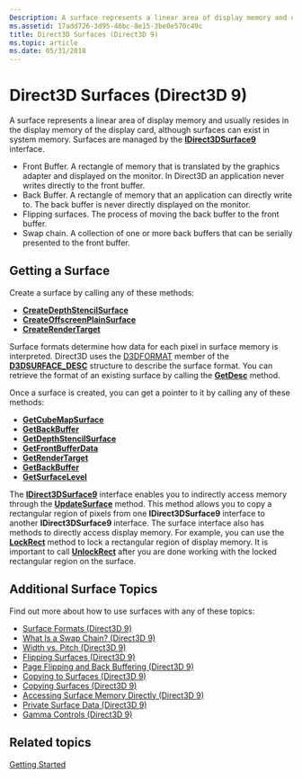 ```yaml
---
Description: A surface represents a linear area of display memory and usually resides in the display memory of the display card, although surfaces can exist in system memory. Surfaces are managed by the IDirect3DSurface9 interface.
ms.assetid: 17add726-3d95-46bc-8e15-3be0e570c49c
title: Direct3D Surfaces (Direct3D 9)
ms.topic: article
ms.date: 05/31/2018
---
```


# Direct3D Surfaces (Direct3D 9)

A surface represents a linear area of display memory and usually resides in the display memory of the display card, although surfaces can exist in system memory. Surfaces are managed by the [**IDirect3DSurface9**](/windows/win32/api/d3d9helper/nn-d3d9helper-idirect3dsurface9) interface.

-   Front Buffer. A rectangle of memory that is translated by the graphics adapter and displayed on the monitor. In Direct3D an application never writes directly to the front buffer.
-   Back Buffer. A rectangle of memory that an application can directly write to. The back buffer is never directly displayed on the monitor.
-   Flipping surfaces. The process of moving the back buffer to the front buffer.
-   Swap chain. A collection of one or more back buffers that can be serially presented to the front buffer.

## Getting a Surface

Create a surface by calling any of these methods:

-   [**CreateDepthStencilSurface**](/windows/win32/api/d3d9helper/nf-d3d9helper-idirect3ddevice9-createdepthstencilsurface)
-   [**CreateOffscreenPlainSurface**](/windows/win32/api/d3d9helper/nf-d3d9helper-idirect3ddevice9-createoffscreenplainsurface)
-   [**CreateRenderTarget**](/windows/win32/api/d3d9helper/nf-d3d9helper-idirect3ddevice9-createrendertarget)

Surface formats determine how data for each pixel in surface memory is interpreted. Direct3D uses the [D3DFORMAT](d3dformat.md) member of the [**D3DSURFACE\_DESC**](d3dsurface-desc.md) structure to describe the surface format. You can retrieve the format of an existing surface by calling the [**GetDesc**](/windows/win32/api/d3d9helper/nf-d3d9helper-idirect3dsurface9-getdesc) method.

Once a surface is created, you can get a pointer to it by calling any of these methods:

-   [**GetCubeMapSurface**](/windows/win32/api/d3d9helper/nf-d3d9helper-idirect3dcubetexture9-getcubemapsurface)
-   [**GetBackBuffer**](/windows/win32/api/d3d9helper/nf-d3d9helper-idirect3ddevice9-getbackbuffer)
-   [**GetDepthStencilSurface**](/windows/win32/api/d3d9helper/nf-d3d9helper-idirect3ddevice9-getdepthstencilsurface)
-   [**GetFrontBufferData**](/windows/win32/api/d3d9helper/nf-d3d9helper-idirect3ddevice9-getfrontbufferdata)
-   [**GetRenderTarget**](/windows/win32/api/d3d9helper/nf-d3d9helper-idirect3ddevice9-getrendertarget)
-   [**GetBackBuffer**](/windows/win32/api/d3d9helper/nf-d3d9helper-idirect3ddevice9-getbackbuffer)
-   [**GetSurfaceLevel**](/windows/win32/api/d3d9helper/nf-d3d9helper-idirect3dtexture9-getsurfacelevel)

The [**IDirect3DSurface9**](/windows/win32/api/d3d9helper/nn-d3d9helper-idirect3dsurface9) interface enables you to indirectly access memory through the [**UpdateSurface**](/windows/desktop/api) method. This method allows you to copy a rectangular region of pixels from one **IDirect3DSurface9** interface to another **IDirect3DSurface9** interface. The surface interface also has methods to directly access display memory. For example, you can use the [**LockRect**](/windows/desktop/api) method to lock a rectangular region of display memory. It is important to call [**UnlockRect**](/windows/win32/api/d3d9helper/nf-d3d9helper-idirect3dsurface9-unlockrect) after you are done working with the locked rectangular region on the surface.

## Additional Surface Topics

Find out more about how to use surfaces with any of these topics:

-   [Surface Formats (Direct3D 9)](surface-formats.md)
-   [What Is a Swap Chain? (Direct3D 9)](what-is-a-swap-chain-.md)
-   [Width vs. Pitch (Direct3D 9)](width-vs--pitch.md)
-   [Flipping Surfaces (Direct3D 9)](flipping-surfaces.md)
-   [Page Flipping and Back Buffering (Direct3D 9)](page-flipping-and-back-buffering.md)
-   [Copying to Surfaces (Direct3D 9)](copying-to-surfaces.md)
-   [Copying Surfaces (Direct3D 9)](copying-surfaces.md)
-   [Accessing Surface Memory Directly (Direct3D 9)](accessing-surface-memory-directly.md)
-   [Private Surface Data (Direct3D 9)](private-surface-data.md)
-   [Gamma Controls (Direct3D 9)](gamma-controls.md)

## Related topics

<dl> <dt>

[Getting Started](getting-started.md)
</dt> </dl>

 

 